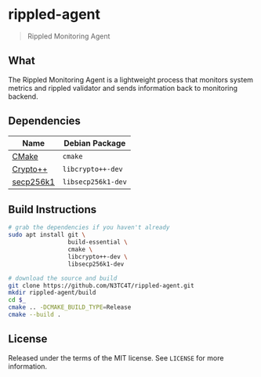 # rippled-agent
> Rippled Monitoring Agent

## What
 The Rippled Monitoring Agent is a lightweight process that monitors system
 metrics and rippled validator and sends information back to monitoring backend.

## Dependencies
|Name|Debian Package|
|-|-|
|[CMake](https://cmake.org)|`cmake`|
|[Crypto++](https://www.cryptopp.com/)|`libcrypto++-dev`|
|[secp256k1](https://github.com/bitcoin-core/secp256k1)|`libsecp256k1-dev`|

## Build Instructions
```bash
# grab the dependencies if you haven't already
sudo apt install git \
                 build-essential \
                 cmake \
                 libcrypto++-dev \
                 libsecp256k1-dev

# download the source and build
git clone https://github.com/N3TC4T/rippled-agent.git
mkdir rippled-agent/build
cd $_
cmake .. -DCMAKE_BUILD_TYPE=Release
cmake --build .

```

## License
Released under the terms of the MIT license. See `LICENSE` for more
information.
